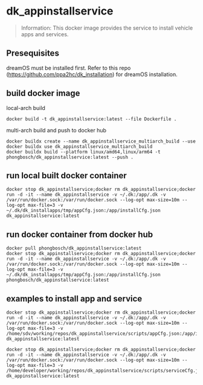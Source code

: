 # dk_appinstallservice

> Information: 
This docker image provides the service to install vehicle apps and services.  

## Presequisites
dreamOS must be installed first. Refer to this repo (https://github.com/ppa2hc/dk_installation) for dreamOS installation.  

## build docker image
local-arch build  
```
docker build -t dk_appinstallservice:latest --file Dockerfile .
```

multi-arch build and push to docker hub  
```
docker buildx create --name dk_appinstallservice_multiarch_build --use
docker buildx use dk_appinstallservice_multiarch_build
docker buildx build --platform linux/amd64,linux/arm64 -t phongbosch/dk_appinstallservice:latest --push .
```

## run local built docker container
```
docker stop dk_appinstallservice;docker rm dk_appinstallservice;docker run -d -it --name dk_appinstallservice -v ~/.dk:/app/.dk -v /var/run/docker.sock:/var/run/docker.sock --log-opt max-size=10m --log-opt max-file=3 -v ~/.dk/dk_installapps/tmp/appCfg.json:/app/installCfg.json dk_appinstallservice:latest
```

## run docker container from docker hub
```
docker pull phongbosch/dk_appinstallservice:latest
docker stop dk_appinstallservice;docker rm dk_appinstallservice;docker run -d -it --name dk_appinstallservice -v ~/.dk:/app/.dk -v /var/run/docker.sock:/var/run/docker.sock --log-opt max-size=10m --log-opt max-file=3 -v ~/.dk/dk_installapps/tmp/appCfg.json:/app/installCfg.json phongbosch/dk_appinstallservice:latest
```

## examples to install app and service
```
docker stop dk_appinstallservice;docker rm dk_appinstallservice;docker run -d -it --name dk_appinstallservice -v ~/.dk:/app/.dk -v /var/run/docker.sock:/var/run/docker.sock --log-opt max-size=10m --log-opt max-file=3 -v /home/sdv/working/repos/dk_appinstallservice/scripts/appCfg.json:/app/installCfg.json dk_appinstallservice:latest

docker stop dk_appinstallservice;docker rm dk_appinstallservice;docker run -d -it --name dk_appinstallservice -v ~/.dk:/app/.dk -v /var/run/docker.sock:/var/run/docker.sock --log-opt max-size=10m --log-opt max-file=3 -v /home/developer/working/repos/dk_appinstallservice/scripts/serviceCfg.json:/app/installCfg.json dk_appinstallservice:latest
```
